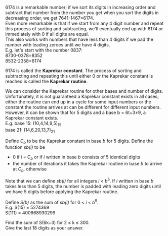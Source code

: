 <p>
6174 is a remarkable number; if we sort its digits in increasing order and subtract that number from the number you get when you sort the digits in decreasing order, we get 7641-1467=6174.<br />
Even more remarkable is that if we start from any 4 digit number and repeat this process of sorting and subtracting, we'll eventually end up with 6174 or immediately with 0 if all digits are equal.<br /> 
This also works with numbers that have less than 4 digits if we pad the number with leading zeroes until we have 4 digits.<br />
E.g. let's start with the number 0837:<br />
8730-0378=8352<br />
8532-2358=6174
</p>
<p>
6174 is called the <b>Kaprekar constant</b>. The process of sorting and subtracting and repeating this until either 0 or the Kaprekar constant is reached is called the <b>Kaprekar routine</b>.
</p>
<p>
We can consider the Kaprekar routine for other bases and number of digits.<br /> 
Unfortunately, it is not guaranteed a Kaprekar constant exists in all cases; either the routine can end up in a cycle for some input numbers or the constant the routine arrives at can be different for different input numbers.<br />
However, it can be shown that for 5 digits and a base b = 6t+3≠9, a Kaprekar constant exists.<br />
E.g. base 15: (10,4,14,9,5)<sub>15</sub><br />
base 21: (14,6,20,13,7)<sub>21</sub></p>
<p>
Define <var>C<sub>b</sub></var> to be the Kaprekar constant in base <var>b</var> for 5 digits.
Define the function <var>sb(i)</var> to be
</p><ul><li> 0 if i = <var>C<sub>b</sub></var> or if <var>i</var> written in base <var>b</var> consists of 5 identical digits
</li><li> the number of iterations it takes the Kaprekar routine in base <var>b</var> to arrive at <var>C<sub>b</sub></var>, otherwise
</li></ul>
Note that we can define <var>sb(i)</var> for all integers <var>i</var> &lt; <var>b</var><sup>5</sup>. If <var>i</var> written in base <var>b</var> takes less than 5 digits, the number is padded with leading zero digits until we have 5 digits before applying the Kaprekar routine.

<p>
Define <var>S(b)</var> as the sum of <var>sb(i)</var> for 0 &lt; <var>i</var> &lt; <var>b</var><sup>5</sup>.<br />
E.g. S(15) = 5274369<br /> 
S(111) = 400668930299
</p>
<p>
Find the sum of S(6k+3) for 2 ≤ k ≤ 300.<br />
Give the last 18 digits as your answer.
</p>

